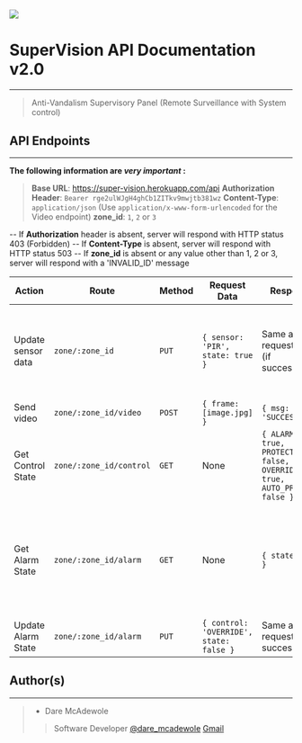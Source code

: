 # ![](https://super-vision.netlify.com/favicon.ico)
# SuperVision API Documentation v2.0
----

>Anti-Vandalism Supervisory Panel
(Remote Surveillance with System control)

## API Endpoints
***
**The following information are *very important* :**
>**Base URL**: https://super-vision.herokuapp.com/api
**Authorization Header**: `Bearer rge2ulWJgH4ghCb1ZITkv9mwjtb381wz`
**Content-Type**: `application/json` (Use `application/x-www-form-urlencoded` for the Video endpoint)
**zone_id**: `1`, `2` or `3`
>>
-- If **Authorization** header is absent, server will respond with HTTP status 403 (Forbidden)
-- If **Content-Type** is absent, server will respond with HTTP status 503
-- If **zone_id** is absent or any value other than 1, 2 or 3, server will respond with a 'INVALID_ID' message

| Action | Route | Method | Request Data | Response | Note(s) |
| --- | --- | --- | --- | --- | --- |
|Update sensor data | `zone/:zone_id` | `PUT` | ```{ sensor: 'PIR', state: true }``` | Same as request data (if successful) | `sensor` can be **PIR**, **DOPPLER** or **INTRUSION** and `state` can be **`true`** or **`false`**
|Send video | `zone/:zone_id/video` | `POST` | ```{ frame: [image.jpg] }``` | ```{ msg: 'SUCCESS' }``` | None |
| Get Control State | `zone/:zone_id/control` | `GET` | None | ```{ ALARM: true, PROTECT_ZONE: false, OVERRIDE: true, AUTO_PROTECT: false }``` | None |
| Get Alarm State | `zone/:zone_id/alarm` | `GET` | None | ```{ state: true }``` | `state` specifies if the sound alarm button has been pressed, `true` if so and vice-versa |
| Update Alarm State | `zone/:zone_id/alarm` | `PUT` | ```{ control: 'OVERRIDE', state: false }``` | Same as request (if successful) | Use this to reset the alarm state |


## Author(s)
----

>- Dare McAdewole
>>Software Developer
[@dare_mcadewole](https://twitter.com/@dare_mcadewole)
[Gmail](mailto:dare.dev.adewole@gmail.com)
